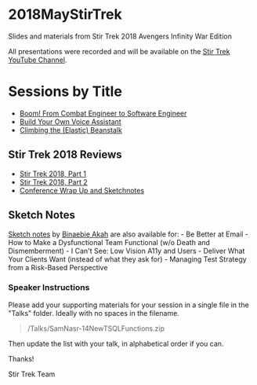 # 2018MayStirTrek

Slides and materials from Stir Trek 2018 Avengers Infinity War Edition

All presentations were recorded and will be available on the [Stir Trek YouTube Channel](https://youtube.com/c/stirtrek).

# Sessions by Title

* [Boom! From Combat Engineer to Software Engineer](talks/Ardalis-BOOM-From-Combat-Engineer-to-Software-Engineer.pdf)
* [Build Your Own Voice Assistant](talks/Jarred-Olson-Build-Your-Own-Voice-Assistant.pdf)
* [Climbing the (Elastic) Beanstalk](talks/Kris-Hatcher-Climbing-the-Elastic-Beanstalk.pdf)

## Stir Trek 2018 Reviews

* [Stir Trek 2018, Part 1](https://www.danylkoweb.com/Blog/stir-trek-2018-part-1-KH)
* [Stir Trek 2018, Part 2](https://www.danylkoweb.com/Blog/stir-trek-2018-part-2-ML)
* [Conference Wrap Up and Sketchnotes](http://siriomi.com/2018/05/stir-trek-2018-conference-wrap-up-sketchnotes/)

## Sketch Notes

[Sketch notes](http://siriomi.com/2018/05/stir-trek-2018-conference-wrap-up-sketchnotes/) by [Binaebie Akah](http://siriomi.com/) are also available for: - Be Better at Email - How to Make a Dysfunctional Team Functional (w/o Death and Dismemberment) - I Can't See: Low Vision A11y and Users - Deliver What Your Clients Want (instead of what they ask for) - Managing Test Strategy from a Risk-Based Perspective

### Speaker Instructions

Please add your supporting materials for your session in a single file in the "Talks" folder. Ideally with no spaces in the filename.

> /Talks/SamNasr-14NewTSQLFunctions.zip

Then update the list with your talk, in alphabetical order if you can.

Thanks!

Stir Trek Team
